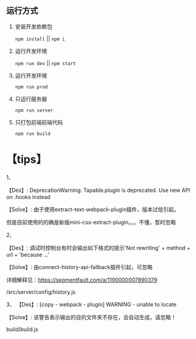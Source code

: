 ## 运行方式

1. 安装开发依赖包

    `npm install` || `npm i`

2. 运行开发环境

    `npm run dev` || `npm start`

3. 运行开发环境

    `npm run prod`

4. 只运行服务器

    `npm run server`

5. 只打包前端前端代码

    `npm run build`



# 【tips】

1、

【Des】: DeprecationWarning: Tapable.plugin is deprecated. Use new API on .hooks instead

【Solve】: 由于使用extract-text-webpack-plugin插件，版本过低引起。

但是目前使用的的确是新版mini-css-extract-plugin。。。不懂，暂时忽略

2、

【Des】: 调试时控制台有时会输出如下格式的提示'Not rewriting' + method + url + 'because ...'

【Solve】: 由connect-history-api-fallback插件引起，可忽略

详细解释见：https://segmentfault.com/a/1190000007890379

/src/server/config/history.js

3、
【Des】: [copy - webpack - plugin] WARNING - unable to locate

【Solve】: 该警告表示输出的目的文件夹不存在，会自动生成，请忽略！

build/build.js